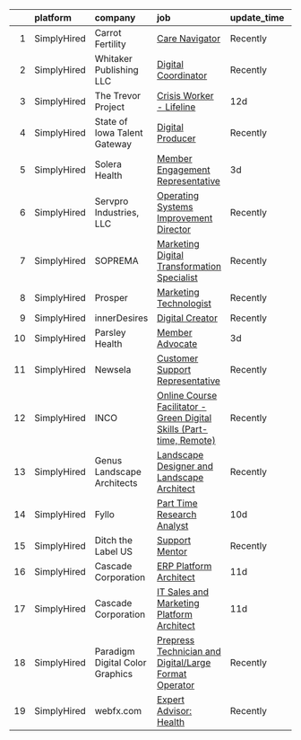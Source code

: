 

|    | platform    | company                         | job                                                                                                                                                                               | update_time   | location          |
|---:|:------------|:--------------------------------|:----------------------------------------------------------------------------------------------------------------------------------------------------------------------------------|:--------------|:------------------|
|  1 | SimplyHired | Carrot Fertility                | [Care Navigator](https://www.simplyhired.com/job/oFniyHNe2axOoB4SQ2AymtbP862iED3tro2PoIASZWmQ93Bgu6qf7A?q=digital+platform)                                                       | Recently      | San Francisco, CA |
|  2 | SimplyHired | Whitaker Publishing LLC         | [Digital Coordinator](https://www.simplyhired.com/job/5ydGj7MKIqpSaI0Np5ogkQhKRRduagf0XmArzPbHNl8L3W9mYJfoLQ?q=digital+platform)                                                  | Recently      | Springfield, MO   |
|  3 | SimplyHired | The Trevor Project              | [Crisis Worker - Lifeline](https://www.simplyhired.com/job/KnewJ-g_ECOnPUaegLEy_9kz_W9hLXv8F6b2scvgA1xp-fmAoVk2MA?q=digital+platform)                                             | 12d           | United States     |
|  4 | SimplyHired | State of Iowa Talent Gateway    | [Digital Producer](https://www.simplyhired.com/job/u0Qo6-mewjuua-URACaKt6rz8NIhwRP2HwzeP_XzIFvSjpP-eMTG7g?q=digital+platform)                                                     | Recently      | Johnston, IA      |
|  5 | SimplyHired | Solera Health                   | [Member Engagement Representative](https://www.simplyhired.com/job/XY8p7KsUpN_pWL48aZq6PssLshmsgEKU-TVniDKG9EeAVz6VLOwieg?q=digital+platform)                                     | 3d            | Phoenix, AZ       |
|  6 | SimplyHired | Servpro Industries, LLC         | [Operating Systems Improvement Director](https://www.simplyhired.com/job/bjHe4_RsMK9hIFvNqNxUBqU9G4q43VGCcJrQUNUC2_vRSSVD1cMQ3A?q=digital+platform)                               | Recently      | Gallatin, TN      |
|  7 | SimplyHired | SOPREMA                         | [Marketing Digital Transformation Specialist](https://www.simplyhired.com/job/mue5zV5T7vu9pAfiMfRLUJ604FzV0tHV8oR6n4pdHrNsH91G4zToIA?q=digital+platform)                          | Recently      | Wadsworth, OH     |
|  8 | SimplyHired | Prosper                         | [Marketing Technologist](https://www.simplyhired.com/job/JichDbdNfJl9HxdnTT5JUHLrxkDeUW5rSyzfstM_A1qdr_ekvthOfQ?q=digital+platform)                                               | Recently      | San Francisco, CA |
|  9 | SimplyHired | innerDesires                    | [Digital Creator](https://www.simplyhired.com/job/MNBUC8g6jCthcNuvlz-m0cFTqTzbWvychlZiBrqYSEEJMTIcUgru6Q?q=digital+platform)                                                      | Recently      | Remote            |
| 10 | SimplyHired | Parsley Health                  | [Member Advocate](https://www.simplyhired.com/job/BcR78GF0BLYl0Ub4CdhkKXLqEXhOfUR-o-l0TSueGFe0WKkujIMurg?q=digital+platform)                                                      | 3d            | New York, NY      |
| 11 | SimplyHired | Newsela                         | [Customer Support Representative](https://www.simplyhired.com/job/RTyrTYLMU5cBnzaZiCnwC0DSn2-6rS-fNInpteXi4s25N0x7bgkjdg?q=digital+platform)                                      | Recently      | Chicago, IL       |
| 12 | SimplyHired | INCO                            | [Online Course Facilitator - Green Digital Skills (Part-time, Remote)](https://www.simplyhired.com/job/_EQmbd3fTzbWAv60TZ0EDE6hHJguzhNyEZUeLGrUz7NdiTyi00-8RA?q=digital+platform) | Recently      | Remote            |
| 13 | SimplyHired | Genus Landscape Architects      | [Landscape Designer and Landscape Architect](https://www.simplyhired.com/job/b2z9AvqnvV0SwkWDlyW5dvDAW19-Ortg-KCdkgbZUf6bXer7mmnURA?q=digital+platform)                           | Recently      | Des Moines, IA    |
| 14 | SimplyHired | Fyllo                           | [Part Time Research Analyst](https://www.simplyhired.com/job/SY47cStmcm9bCOeH1RixDQzOHcM_8YGg1p7dRPZKhVRasiHqBDeTtg?q=digital+platform)                                           | 10d           | Chicago, IL       |
| 15 | SimplyHired | Ditch the Label US              | [Support Mentor](https://www.simplyhired.com/job/AVziwnyxnWoqM1QG_voQh35Ajn2Vvv6y8vkNP4_Fq5JiHF0J9FGnBg?q=digital+platform)                                                       | Recently      | Remote            |
| 16 | SimplyHired | Cascade Corporation             | [ERP Platform Architect](https://www.simplyhired.com/job/Ipkk7ouXDmr4TYAYR4Vpt1qqSv3sapVN4_oSLhC1YFDexGbijW9h2Q?q=digital+platform)                                               | 11d           | Fairview, OR      |
| 17 | SimplyHired | Cascade Corporation             | [IT Sales and Marketing Platform Architect](https://www.simplyhired.com/job/5cyZmczEoRgryxzkfKyguXKvKUa4oIPeZzAbB4Ef6Avzevefv0OB1g?q=digital+platform)                            | 11d           | Fairview, OR      |
| 18 | SimplyHired | Paradigm Digital Color Graphics | [Prepress Technician and Digital/Large Format Operator](https://www.simplyhired.com/job/Q5TLpcsyAfZfuzXS5_2s9aVDGadiJvgc_I3jLvFn1i_SbK8zDkwzzg?q=digital+platform)                | Recently      | Southampton, PA   |
| 19 | SimplyHired | webfx.com                       | [Expert Advisor: Health](https://www.simplyhired.com/job/FGOJqamkokBh27NFXhgcIbkxESfYaYdkUvenUQ9BE0eqOlbzJDmuDA?q=digital+platform)                                               | Recently      | Remote            |